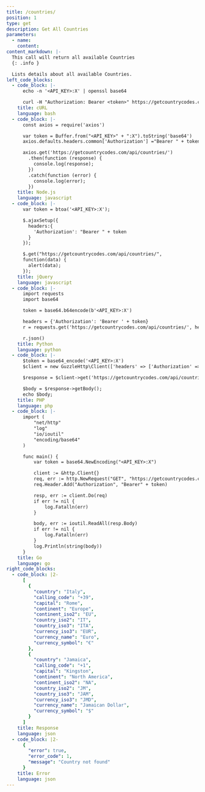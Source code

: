 ```yaml
---
title: /countries/
position: 1
type: get
description: Get All Countries
parameters:
  - name:
    content:
content_markdown: |-
  This call will return all available Countries
  {: .info }

  Lists details about all available Countries.
left_code_blocks:
  - code_block: |-
      echo -n '<API_KEY>:X' | openssl base64

      curl -H "Authorization: Bearer <token>" https://getcountrycodes.com/api/countries/
    title: cURL
    language: bash
  - code_block: |-
      const axios = require('axios')

      var token = Buffer.from("<API_KEY>" + ":X").toString('base64')
      axios.defaults.headers.common['Authorization'] ="Bearer " + token;

      axios.get('https://getcountrycodes.com/api/countries/')
        .then(function (response) {
          console.log(response);
        })
        .catch(function (error) {
          console.log(error);
        })
    title: Node.js
    language: javascript
  - code_block: |-
      var token = btoa('<API_KEY>:X');

      $.ajaxSetup({
        headers:{
          'Authorization': "Bearer " + token
        }
      });

      $.get("https://getcountrycodes.com/api/countries/",
      function(data) {
        alert(data);
      });
    title: jQuery
    language: javascript
  - code_block: |-
      import requests
      import base64

      token = base64.b64encode(b'<API_KEY>:X')

      headers = {'Authorization': 'Bearer ' + token}
      r = requests.get('https://getcountrycodes.com/api/countries/', headers=headers)

      r.json()
    title: Python
    language: python
  - code_block: |-
      $token = base64_encode('<API_KEY>:X')
      $client = new GuzzleHttp\Client(['headers' => ['Authorization' => "Bearer $token"]]);

      $response = $client->get('https://getcountrycodes.com/api/countries/');

      $body = $response->getBody();
      echo $body;
    title: PHP
    language: php
  - code_block: |-
      import (
          "net/http"
          "log"
          "io/ioutil"
          "encoding/base64"
      )

      func main() {
          var token = base64.NewEncoding("<API_KEY>:X")

          client := &http.Client{}
          req, err := http.NewRequest("GET", "https://getcountrycodes.com/api/countries/", nil)
          req.Header.Add("Authorization", "Bearer" + token)

          resp, err := client.Do(req)
          if err != nil {
              log.Fatalln(err)
          }

          body, err := ioutil.ReadAll(resp.Body)
          if err != nil {
              log.Fatalln(err)
          }
          log.Println(string(body))
      }
    title: Go
    language: go
right_code_blocks:
  - code_block: |2-
      [
        {
          "country": "Italy",
          "calling_code": "+39",
          "capital": "Rome",
          "continent": "Europe",
          "continent_iso2": "EU",
          "country_iso2": "IT",
          "country_iso3": "ITA",
          "currency_iso3": "EUR",
          "currency_name": "Euro",
          "currency_symbol": "€"
        },
        {
          "country": "Jamaica",
          "calling_code": "+1",
          "capital": "Kingston",
          "continent": "North America",
          "continent_iso2": "NA",
          "country_iso2": "JM",
          "country_iso3": "JAM",
          "currency_iso3": "JMD",
          "currency_name": "Jamaican Dollar",
          "currency_symbol": "$"
        }
      ]
    title: Response
    language: json
  - code_block: |2-
      {
        "error": true,
        "error_code": 1,
        "message": "Country not found"
      }
    title: Error
    language: json
---
```

